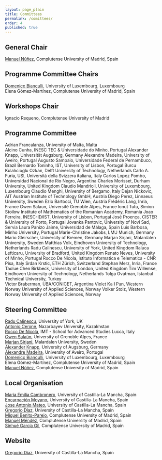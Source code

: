 ```yaml
---
layout: page_plain
title: Committees
permalink: /comittees/
order: 4
published: true
---
```

## General Chair
[Manuel Núñez](https://antares.sip.ucm.es/manolo/), Complutense University of Madrid, Spain

## Programme Committee Chairs
[Domenico Bianculli](https://people.svv.lu/bianculli/), University of Luxembourg, Luxembourg\
Elena Gómez-Martínez, Complutense University of Madrid, Spain

## Workshops Chair
Ignacio Requeno, Complutense University of Madrid

## Programme Committee

Adrian	Francalanza,	University of Malta, Malta		
Alcino	Cunha,	INESC TEC & Universidade do Minho, Portugal
Alexander	Knapp,	Universität Augsburg, Germany
Alexandre	Madeira,	University of Aveiro, Portugal
Augusto	Sampaio,	Universidade Federal de Pernambuco, Brazil
Bernardo	Toninho, IST,	University of Lisbon, Portugal
Burcu	Kulahcioglu Ozkan,	Delft University of Technology, Netherlands
Carlo A.	Furia,	USI, Università della Svizzera italiana, Italy
Carlos	Lopez Pombo,	Universidad Nacional de Rio Negro, Argentina
Charles	Morisset,	Durham University, United Kingdom
Claudio	Mandrioli,	University of Luxembourg, Luxembourg
Claudio	Menghi,	University of Bergamo, Italy
Dejan	Nickovic,	AIT Austrian Institute of Technology GmbH, Austria
Diego	Perez,	Linnaeus University, Sweden
Ezio	Bartocci,	TU Wien, Austria
Frédéric	Lang,	Inria, France
Gwen	Salaun,	Université Grenoble Alpes, France
Ionut	Tutu,	Simion Stoilow Institute of Mathematics of the Romanian Academy, Romania
Joao	Ferreira,	INESC-ID/IST, University of Lisbon, Portugal
José	Proença,	CISTER & University of Porto, Portugal
Jovanka	Pantovic,	University of Novi Sad, Servia
Laura	Panizo Jaime,	Universidad de Málaga, Spain
Luis	Barbosa,	Minho University, Portugal
Marie-Christine	Jakobs,	LMU Munich, Germany
Mario	Gleirscher,	University of Bremen, Germany
Marjan	Sirjani,	Malardalen University, Sweden
Matthias	Volk,	Eindhoven University of Technology, Netherlands
Radu	Calinescu,	University of York, United Kingdom
Raluca	Lefticaru,	University of Bradford, United Kingdom
Renato 	Neves,	University of Minho, Portugal
Rocco	De Nicola,	Istituto Informatica e Telematica - CNR Pisa, Italy
Srdan	Krstic,	ETH Zürich, Switzerland
Stephan	Merz,	Inria, France
Taolue	Chen	Birkbeck, University of London, United Kingdom
Tim	Willemse,	Eindhoven University of Technology, Netherlands
Tolga	Ovatman,	Istanbul Technical University, Turkey	
Víctor	Braberman,	UBA/CONICET, Argentina
Violet Ka I	Pun,	Western Norway University of Applied Sciences, Norway
Volker	Stolz,	Western Norway University of Applied Sciences, Norway


## Steering Committee
[Radu Calinescu](https://www-users.cs.york.ac.uk/~raduc/), University of York, UK \
[Antonio Cerone](https://nu.edu.kz/faculty/antonio-cerone), Nazarbayev University, Kazakhstan  \
[Rocco De Nicola](https://www.imtlucca.it/it/rocco.denicola), IMT - School for Advanced Studies Lucca, Italy  \
[Gwen Salaün](http://convecs.inria.fr/people/Gwen.Salaun/), University of Grenoble Alpes, France  \
[Marjan Sirjani](http://www.ru.is/faculty/marjan/), Malardalen University, Sweden  \
[Alexander Knapp](https://www.uni-augsburg.de/en/fakultaet/fai/informatik/prof/swtsse/staff/), University of Augsburg, Germany \
[Alexandre Madeira](https://sweet.ua.pt/madeira/), University of Aveiro, Portugal \
[Domenico Bianculli](https://people.svv.lu/bianculli/), University of Luxembourg, Luxembourg \
Elena Gómez-Martínez, Complutense University of Madrid, Spain \
[Manuel Núñez](https://antares.sip.ucm.es/manolo/), Complutense University of Madrid, Spain

## Local Organisation
[Maria Emilia Cambronero](), University of Castilla-La Mancha, Spain\
[Encarnación Moyano](), University of Castilla-La Mancha, Spain\
[Jose Antonio Mateo](), University of Castilla-La Mancha, Spain\
[Gregorio Díaz](https://directorio.uclm.es/persona.aspx?cod=J4/W666fhV5Dgdj3hBKVxGU4VnuRezNS), University of Castilla-La Mancha, Spain\
[Miguel Benito-Parejo](https://antares.sip.ucm.es/miguel), Complutense University of Madrid, Spain\
[Manuel Méndez](), Complutense University of Madrid, Spain\
[Sinhué García Gil](https://informatica.ucm.es/directorio/?id=39114), Complutense University of Madrid, Spain


## Website
[Gregorio Díaz](https://directorio.uclm.es/persona.aspx?cod=J4/W666fhV5Dgdj3hBKVxGU4VnuRezNS), University of Castilla-La Mancha, Spain

<!-- Edit the content of this page [here](https://github.com/sefm-conference/2024/blob/main/_pages/committees.md).
{: .editNote}
 -->
